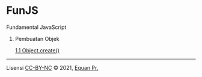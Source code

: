 # FunJS

Fundamental JavaScript

1. Pembuatan Objek
   
    [1.1 Object.create()](Object.js)





- - - 
Lisensi [CC-BY-NC](https://creativecommons.org/licenses/by-nc/4.0/) © 2021, [Equan Pr.](https://sajen.id)
